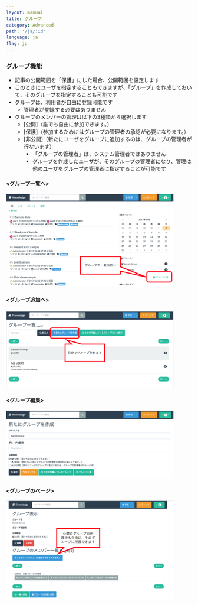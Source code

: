 ```yaml
---
layout: manual
title: グループ
category: Advanced
path: '/ja/:id'
language: ja
flag: jp
---
```


### グループ機能

- 記事の公開範囲を「保護」にした場合、公開範囲を設定します
- このときにユーザを指定することもできますが、「グループ」を作成しておいて、そのグループを指定することも可能です
- グループは、利用者が自由に登録可能です
   - 管理者が登録する必要はありません
- グループのメンバーの管理は以下の3種類から選択します
   - [公開]（誰でも自由に参加できます。）  
   - [保護]（参加するためにはグループの管理者の承認が必要になります。）  
   - [非公開]（新たにユーザをグループに追加するのは、グループの管理者が行ないます）
      - 「グループの管理者」は、システム管理者ではありません
      - グループを作成したユーザが、そのグループの管理者になり、管理は他のユーザをグループの管理者に指定することが可能です

#### &lt;グループ一覧へ&gt;

<img  width="90%" src="/assets/manual/images/group_link.ja.png" alt="group_link.ja.png" />

#### &lt;グループ追加へ&gt;

<img  width="90%" src="/assets/manual/images/group_add.ja.png" alt="group_add.ja.png" />

#### &lt;グループ編集&gt;

<img  width="90%" src="/assets/manual/images/group_edit.ja.png" alt="group_edit.ja.png" />

#### &lt;グループのページ&gt;

<img  width="90%" src="/assets/manual/images/group_page.ja.png" alt="group_page.ja.png" />
